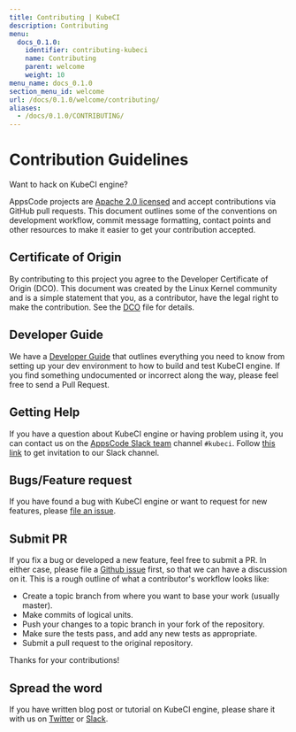 ```yaml
---
title: Contributing | KubeCI
description: Contributing
menu:
  docs_0.1.0:
    identifier: contributing-kubeci
    name: Contributing
    parent: welcome
    weight: 10
menu_name: docs_0.1.0
section_menu_id: welcome
url: /docs/0.1.0/welcome/contributing/
aliases:
  - /docs/0.1.0/CONTRIBUTING/
---
```


# Contribution Guidelines
Want to hack on KubeCI engine?

AppsCode projects are [Apache 2.0 licensed](https://github.com/kube-ci/engine/blob/master/LICENSE) and accept contributions via
GitHub pull requests.  This document outlines some of the conventions on
development workflow, commit message formatting, contact points and other
resources to make it easier to get your contribution accepted.

## Certificate of Origin

By contributing to this project you agree to the Developer Certificate of
Origin (DCO). This document was created by the Linux Kernel community and is a
simple statement that you, as a contributor, have the legal right to make the
contribution. See the [DCO](https://github.com/kube-ci/engine/blob/master/DCO) file for details.

## Developer Guide

We have a [Developer Guide](/docs/setup/developer-guide/overview.md) that outlines everything you need to know from setting up your
dev environment to how to build and test KubeCI engine. If you find something undocumented or incorrect along the way,
please feel free to send a Pull Request.

## Getting Help

If you have a question about KubeCI engine or having problem using it, you can contact us on the [AppsCode Slack team](https://appscode.slack.com/messages/kubeci/) channel `#kubeci`. Follow [this link](https://slack.appscode.com) to get invitation to our Slack channel.

## Bugs/Feature request

If you have found a bug with KubeCI engine or want to request for new features, please [file an issue](https://github.com/kube-ci/project/issues/new).

## Submit PR

If you fix a bug or developed a new feature, feel free to submit a PR. In either case, please file a [Github issue](https://github.com/kube-ci/project/issues/new) first, so that we can have a discussion on it. This is a rough outline of what a contributor's workflow looks like:

- Create a topic branch from where you want to base your work (usually master).
- Make commits of logical units.
- Push your changes to a topic branch in your fork of the repository.
- Make sure the tests pass, and add any new tests as appropriate.
- Submit a pull request to the original repository.

Thanks for your contributions!

## Spread the word

If you have written blog post or tutorial on KubeCI engine, please share it with us on [Twitter](https://twitter.com/AppsCodeHQ) or [Slack](https://slack.appscode.com).
